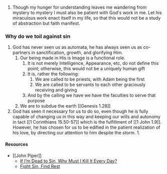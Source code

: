 1. Though my hunger for understanding leaves me wandering from mystery to mystery I must also be patient with God's work in me. Let his miraculous work enact itself in my life, so that this would not be a study of abstraction but faith manifest.


### Why do we toil against sin
1. God has never seen us as automata, he has always seen us as co-partners in sanctification, growth, and glorifying Him. 
	1. Our being made in His is Image is a functional role.
		1. It is not merely Intelligence, Appearance, etc, do not define this point; otherwise, this would not be a uniquely human gift
		2. It is, rather the following:
			1. We are called to be priests, with Adam being the first
			3. We are called to be servants to each other graciously receiving and giving
		3. And by the calling we have we have the faculties to serve that purpose
	2. We are to subdue the earth [[Genesis 1.28]]
2. God has seen it necessary for us to do so, even though he is fully capable of changing us in this way and keeping our wills and autonomy in tact [[1 Corinthians 15.50-57]] which is the fulfillment of [[1 John 1.9]]. However, he has chosen for us to be edified in the patient realization of his love, by directing our attention to him despite the storm.
	1. 

#### Resources
* [[John Piper]]
	* [If I’m Dead to Sin, Why Must I Kill It Every Day?](https://www.desiringgod.org/interviews/if-im-dead-to-sin-why-must-i-kill-it-every-day)
	* [Fight Sin, Find Rest](https://www.desiringgod.org/interviews/fight-sin-find-rest)